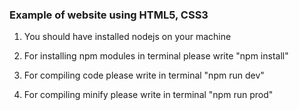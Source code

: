 ### Example of website using HTML5, CSS3


1. You should have installed nodejs on your machine

2. For installing npm modules in terminal please write "npm install"

3. For compiling code please write in terminal "npm run dev"

4. For compiling minify please write in terminal "npm run prod"

